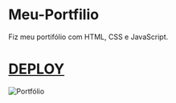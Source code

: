# Meu-Portfilio
Fiz meu portifólio com HTML, CSS e JavaScript.
# <a href="https://my-portfolio-created-by-elias.netlify.app/">DEPLOY</a>
![Portfólio](https://github.com/EliaxZen/Meu-Portfolio/assets/132005740/097645d5-89dc-406f-88ff-e7d980ad3101)
